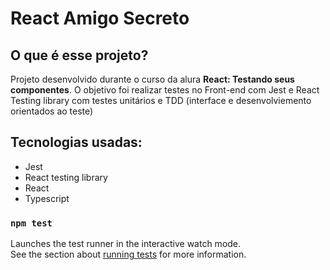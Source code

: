 <h1>React Amigo Secreto</h1>
<h2>O que é esse projeto?</h2>
<p>Projeto desenvolvido durante o curso da alura <b>React: Testando seus componentes</b>. O objetivo foi realizar testes no Front-end com Jest e React Testing library com testes unitários e TDD (interface e desenvolviemento orientados ao teste)</p>

<h2>Tecnologias usadas:</h2>
<ul>
  <li>Jest</li>
  <li>React testing library</li>
  <li>React</li>
  <li>Typescript</li>
</ul>

### `npm test`

Launches the test runner in the interactive watch mode.\
See the section about [running tests](https://facebook.github.io/create-react-app/docs/running-tests) for more information.
